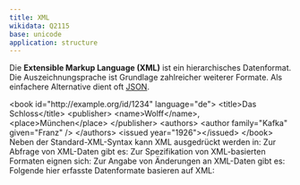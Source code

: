 ```yaml
---
title: XML
wikidata: Q2115
base: unicode
application: structure
---
```


Die **Extensible Markup Language (XML)** ist ein hierarchisches Datenformat.
Die Auszeichnungsprache ist Grundlage zahlreicher weiterer Formate.  Als
einfachere Alternative dient oft [JSON](json).

<example highlight="xml">
&lt;book id="http://example.org/id/1234" language="de">
  &lt;title>Das Schloss&lt;/title>
  &lt;publisher>
    &lt;name>Wolff&lt;/name>, &lt;place>München&lt;/place>
  &lt;/publisher>
  &lt;authors>
    &lt;author family="Kafka" given="Franz" />
  &lt;/authors>
  &lt;issued year="1926">&lt;/issued>
&lt;/book>
</example>

<list-encodings model="xml" title="Serialisierungen">
Neben der Standard-XML-Syntax kann XML ausgedrückt werden in:
</list-encodings>

<list-formats for="xml" application="query" title="Abfragesprachen">
Zur Abfrage von XML-Daten gibt es:
</list-formats>

<list-formats for="xml" application="schema" title="Schemasprachen">
Zur Spezifikation von XML-basierten Formaten eignen sich:
</list-formats>

<list-formats base="xml" application="patch" title="Änderungssprachen">
Zur Angabe von Änderungen an XML-Daten gibt es:
</list-formats>

<list-formats base="xml" title="Datenformate">
Folgende hier erfasste Datenformate basieren auf XML:
</list-formats>
